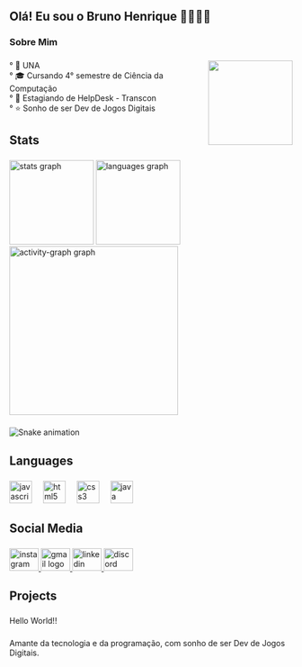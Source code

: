<h2 align="left">Olá! Eu sou o Bruno Henrique ✌🏻👋🏻</h2>

###

<h3 align="left">Sobre Mim</h3>

###

<img align="right" height="150" src="https://i.pinimg.com/originals/7d/b3/d4/7db3d49ecd1ef524c749be4de6a99162.gif"  />

###

<p align="left">°  🏢 UNA<br>° 🎓 Cursando 4° semestre de Ciência da Computação<br>° 💼 Estagiando de HelpDesk  - Transcon<br>° ⭐ Sonho de ser Dev de Jogos Digitais</p>

###

<h2 align="left">Stats</h2>

###

<div align="left">
  <img src="https://github-readme-stats.vercel.app/api?username=Bnunes216&hide_title=false&hide_rank=false&show_icons=false&include_all_commits=true&count_private=true&disable_animations=false&theme=codeSTACKr&locale=en&hide_border=false&order=1" height="150" alt="stats graph"  />
  <img src="https://github-readme-stats.vercel.app/api/top-langs?username=Bnunes216&locale=en&hide_title=false&layout=compact&card_width=320&langs_count=5&theme=codeSTACKr&hide_border=false&order=2" height="150" alt="languages graph"  />
  <img src="https://github-readme-activity-graph.vercel.app/graph?username=Bnunes216&radius=16&theme=elegant&area=true&order=5" height="300" alt="activity-graph graph"  />
</div>

###

<img src="https://raw.githubusercontent.com/Bnunes216/Bnunes216/output/snake.svg" alt="Snake animation" />

###

<h2 align="left">Languages</h2>

###

<div align="left">
  <img src="https://cdn.jsdelivr.net/gh/devicons/devicon/icons/javascript/javascript-original.svg" height="40" alt="javascript logo"  />
  <img width="12" />
  <img src="https://cdn.jsdelivr.net/gh/devicons/devicon/icons/html5/html5-original.svg" height="40" alt="html5 logo"  />
  <img width="12" />
  <img src="https://cdn.jsdelivr.net/gh/devicons/devicon/icons/css3/css3-original.svg" height="40" alt="css3 logo"  />
  <img width="12" />
  <img src="https://cdn.jsdelivr.net/gh/devicons/devicon/icons/java/java-original.svg" height="40" alt="java logo"  />
</div>

###

<h2 align="left">Social Media</h2>

###

<div align="left">
  <a href="https://www.instagram.com/bruno_henrique216/" target="_blank">
    <img src="https://raw.githubusercontent.com/maurodesouza/profile-readme-generator/master/src/assets/icons/social/instagram/default.svg" width="52" height="40" alt="instagram logo"  />
  </a>
  <a href="https://mailto:brunohenriquenunes0@gmail.com?subject=Assunto%20do%20e-mail&body=Corpo%20da%20mensagem" target="_blank">
    <img src="https://raw.githubusercontent.com/maurodesouza/profile-readme-generator/master/src/assets/icons/social/gmail/default.svg" width="52" height="40" alt="gmail logo"  />
  </a>
  <a href="https://www.linkedin.com/in/bruno-henrique-589699246" target="_blank">
    <img src="https://raw.githubusercontent.com/maurodesouza/profile-readme-generator/master/src/assets/icons/social/linkedin/default.svg" width="52" height="40" alt="linkedin logo"  />
  </a>
  <a href="https://discordapp.com/users/1265336700230565920" target="_blank">
    <img src="https://raw.githubusercontent.com/maurodesouza/profile-readme-generator/master/src/assets/icons/social/discord/default.svg" width="52" height="40" alt="discord logo"  />
  </a>
</div>

###

<h2 align="left">Projects</h2>

###

<p align="left">Hello World!!</p>

###

<p align="left">Amante da tecnologia e da programação, com sonho de ser Dev de Jogos Digitais.</p>

###
